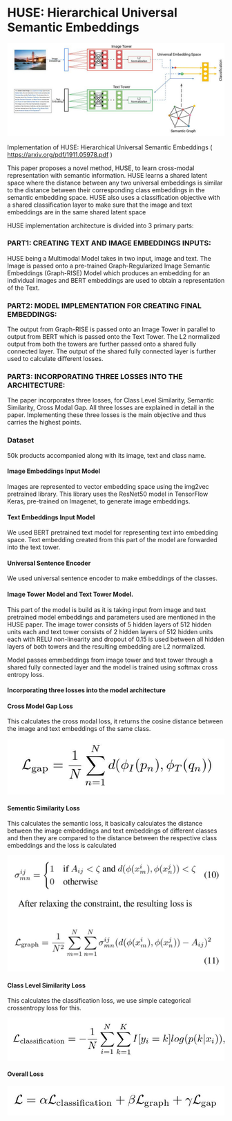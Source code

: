 # HUSE: Hierarchical Universal Semantic Embeddings

![alt text](https://github.com/guramritpalsaggu/HUSE-Tensorflow/blob/master/resources/architecture.jpg)

Implementation of HUSE: Hierarchical Universal Semantic Embeddings ( https://arxiv.org/pdf/1911.05978.pdf )

This paper proposes a novel method, HUSE, to learn cross-modal representation with semantic information. HUSE learns a shared latent space where the distance between any two universal embeddings is similar to the distance between their corresponding class embeddings in the semantic embedding space. HUSE also uses a classification objective with a shared classification layer to make sure that the image and text embeddings are in the same shared latent space

HUSE implementation architecture is divided into 3 primary parts:

### PART1: CREATING TEXT AND IMAGE EMBEDDINGS INPUTS:
HUSE being a Multimodal Model takes in two input, image and text. The Image is passed onto a pre-trained Graph-Regularized Image Semantic Embeddings (Graph-RISE) Model which produces an embedding for an individual images and BERT embeddings are used to obtain a representation of the Text.

### PART2: MODEL IMPLEMENTATION FOR CREATING FINAL EMBEDDINGS:
The output from Graph-RISE is passed onto an Image Tower in parallel to output from BERT which is passed onto the Text Tower. The L2 normalized output from both the towers are further passed onto a shared fully connected layer. The output of the shared fully connected layer is further used to calculate different losses.

### PART3: INCORPORATING THREE  LOSSES INTO THE ARCHITECTURE:
The paper incorporates three losses, for Class Level Similarity, Semantic Similarity, Cross Modal Gap. All three losses are explained in detail in the paper. Implementing these three losses is the main objective and thus carries the highest points.




### Dataset

50k products accompanied along with its image, text and class name.

#### Image Embeddings Input Model

Images are represented to vector embedding space using the img2vec pretrained library. This library uses the ResNet50 model in TensorFlow Keras, pre-trained on Imagenet, to generate image embeddings.

#### Text  Embeddings Input Model 

We used BERT pretrained text model for representing text into embedding space. Text embedding created from this part of the model are forwarded into the text tower.

#### Universal Sentence Encoder

We used universal sentence encoder to make embeddings of the classes.

#### Image Tower Model and Text Tower Model. 

This part of the model is build as it is taking input from image and text pretrained model embeddings and parameters used are mentioned in the HUSE paper. The image tower consists of 5 hidden layers of 512 hidden
units each and text tower consists of 2 hidden layers of 512 hidden units each with RELU non-linearity and dropout of 0.15 is used between all hidden layers of both towers and the resulting embedding are L2 normalized.

Model passes emmbeddings from image tower and text
tower through a shared fully connected layer and the model is trained using softmax cross entropy loss.

#### Incorporating three losses into the model architecture

#### Cross Model Gap Loss

This calculates the cross modal loss, it returns the cosine distance between the image and text embeddings of the same class.

![alt text width = 400](https://github.com/guramritpalsaggu/HUSE-Tensorflow/blob/master/resources/cross-model-gap.jpg)

#### Sementic Similarity Loss

This calculates the semantic loss, it basically calculates the distance between the image embeddings and text embeddings of different classes
and then they are compared to the distance between the respective class embeddings and the loss is calculated 

![alt text width = 400](https://github.com/guramritpalsaggu/HUSE-Tensorflow/blob/master/resources/sementic-similiarity-loss.jpg)

#### Class Level Similarity Loss

This calculates the classification loss, we use simple categorical crossentropy loss for this.

![alt text width = 400](https://github.com/guramritpalsaggu/HUSE-Tensorflow/blob/master/resources/class-level-similarity.jpg)

#### Overall Loss

![alt text width = 400](https://github.com/guramritpalsaggu/HUSE-Tensorflow/blob/master/resources/overall-loss.jpg)


